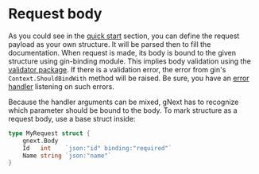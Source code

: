# Request body

As you could see in the [quick start](#quick-start) section, you can define the request payload as your own structure.
It will be parsed then to fill the documentation. When request is made, its body is bound to the given structure using gin-binding module.
This implies body validation using the [validator package](https://github.com/go-playground/validator).
If there is a validation error, the error from gin's `Context.ShouldBindWith` method will be raised. Be sure, you have an [error handler](#error-handler) listening on such errors.

Because the handler arguments can be mixed, gNext has to recognize which parameter should be bound to the body.
To mark structure as a request body, use a base struct inside:
```go
type MyRequest struct {
	gnext.Body
    Id   int    `json:"id" binding:"required"`
    Name string `json:"name"`
}
```
